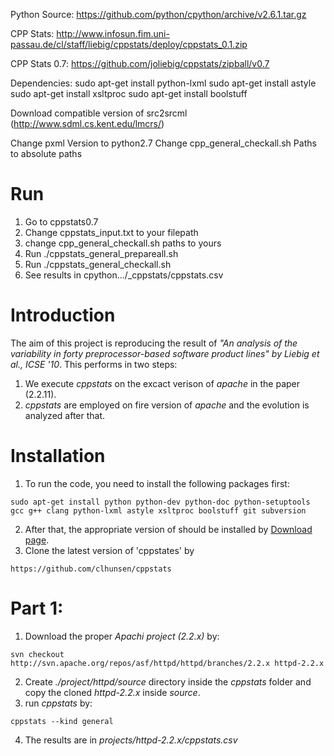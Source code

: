 Python Source: https://github.com/python/cpython/archive/v2.6.1.tar.gz

CPP Stats: http://www.infosun.fim.uni-passau.de/cl/staff/liebig/cppstats/deploy/cppstats_0.1.zip

CPP Stats 0.7: https://github.com/joliebig/cppstats/zipball/v0.7

Dependencies:
sudo apt-get install python-lxml
sudo apt-get install astyle
sudo apt-get install xsltproc
sudo apt-get install boolstuff


Download compatible version of src2srcml (http://www.sdml.cs.kent.edu/lmcrs/)

Change pxml Version to python2.7
Change cpp_general_checkall.sh Paths to absolute paths

# Run #

1. Go to cppstats0.7
2. Change cppstats_input.txt to your filepath
3. change cpp_general_checkall.sh paths to yours
4. Run ./cppstats_general_prepareall.sh
5. Run ./cppstats_general_checkall.sh
6. See results in cpython.../_cppstats/cppstats.csv


# Introduction
The aim of this project is reproducing the result of *"An analysis of the variability in forty preprocessor-based software product lines" by Liebig et al., ICSE '10*. This performs in two steps:
1. We execute *cppstats* on the excact verison of *apache* in the paper (2.2.11).
2. *cppstats* are employed on fire version of *apache* and the evolution is analyzed after that.

# Installation
1. To run the code, you need to install the following packages first:
```
sudo apt-get install python python-dev python-doc python-setuptools gcc g++ clang python-lxml astyle xsltproc boolstuff git subversion
```
2. After that, the appropriate version of *<srcML>* should be installed by [Download page](http://www.srcml.org/#download).
3. Clone the latest version of 'cppstates' by 
```
https://github.com/clhunsen/cppstats
```

# Part 1:
1. Download the proper *Apachi project (2.2.x)* by:
```
svn checkout http://svn.apache.org/repos/asf/httpd/httpd/branches/2.2.x httpd-2.2.x
```
2. Create *./project/httpd/source* directory inside the *cppstats* folder and copy the cloned *httpd-2.2.x* inside *source*.
3. run *cppstats* by:
```
cppstats --kind general
```
4. The results are in *projects/httpd-2.2.x/cppstats.csv*